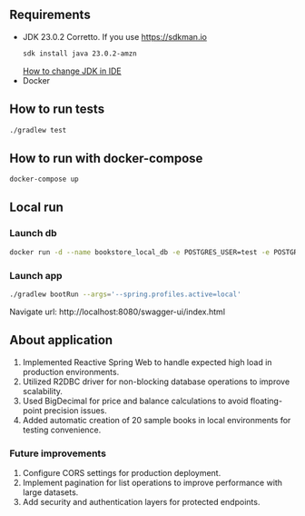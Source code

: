 ## Requirements
* JDK 23.0.2 Corretto.
  If you use https://sdkman.io
  ```bash
  sdk install java 23.0.2-amzn
  ```
  [How to change JDK in IDE](https://www.jetbrains.com/help/idea/sdk.html#jdk)
* Docker

## How to run tests
```bash
./gradlew test
```

## How to run with docker-compose
```bash
docker-compose up
```

## Local run

### Launch db
```bash
docker run -d --name bookstore_local_db -e POSTGRES_USER=test -e POSTGRES_PASSWORD=test -e POSTGRES_DB=bookstore -p 5432:5432 postgres:17.4-alpine
```

### Launch app
```bash
./gradlew bootRun --args='--spring.profiles.active=local'
```
Navigate url: http://localhost:8080/swagger-ui/index.html

## About application
1. Implemented Reactive Spring Web to handle expected high load in production environments.
2. Utilized R2DBC driver for non-blocking database operations to improve scalability. 
3. Used BigDecimal for price and balance calculations to avoid floating-point precision issues.
4. Added automatic creation of 20 sample books in local environments for testing convenience.

### Future improvements
1. Configure CORS settings for production deployment.
2. Implement pagination for list operations to improve performance with large datasets.
3. Add security and authentication layers for protected endpoints.

